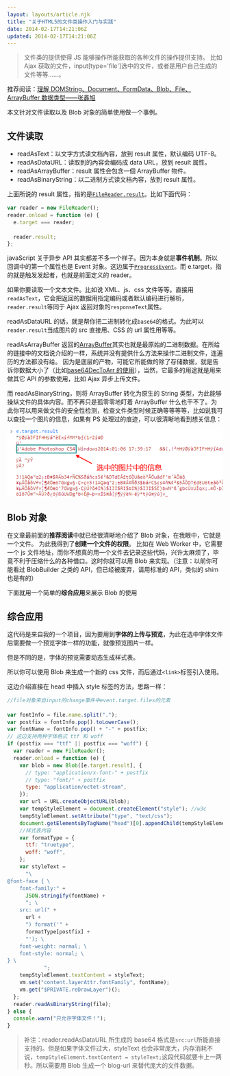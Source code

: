 ```yaml
---
layout: layouts/article.njk
title: "关于HTML5的文件类操作入门与实践"
date: 2014-02-17T14:21:06Z
updated: 2014-02-17T14:21:06Z
---
```


> 文件类的提供使得 JS 能够操作所能获取的各种文件的操作提供支持。
> 比如 Ajax 获取的文件，input[type='file']选中的文件，或者是用户自己生成的文件等等……。

推荐阅读：[理解 DOMString、Document、FormData、Blob、File、ArrayBuffer 数据类型——张鑫旭](http://www.zhangxinxu.com/wordpress/2013/10/understand-domstring-document-formdata-blob-file-arraybuffer/)

本文针对文件读取以及 Blob 对象的简单使用做一个事例。

## 文件读取

- readAsText：以文字方式读文档內容，放到 result 属性，默认编码 UTF-8。
- readAsDataURL：读取到的內容会编码成 data URL，放到 result 属性。
- readAsArrayBuffer：result 属性会包含一個 ArrayBuffer 物件。
- readAsBinaryString：以二进制方式读文档內容，放到 result 属性。

上面所说的 result 属性，指的是[`FileReader.result`](https://developer.mozilla.org/en-US/docs/Web/API/FileReader.result)。比如下面代码：

```js
var reader = new FileReader();
reader.onload = function (e) {
  e.target === reader;

  reader.result;
};
```

javaScript 关于异步 API 其实都差不多一个样子。因为本身就是**事件机制**。所以回调中的第一个属性也是 Event 对象。这边属于[`ProgressEvent`](https://developer.mozilla.org/en-US/docs/Web/API/ProgressEvent)。而 e.target，指的就是触发发起者，也就是前面定义的 reader。

如果你要读取一个文本文件。比如说 XML、js、css 文件等等。直接用`readAsText`，它会把返回的数据用指定编码或者默认编码进行解析，`reader.result`等同于 Ajax 返回对象的`responseText`属性。

readAsDataURL 的话，就是帮你把二进制转化成`base64`的格式。为此可以`reader.result`当成图片的 src 直接用、CSS 的 url 属性用等等。

readAsArrayBuffer 返回的[ArrayBuffer](https://developer.mozilla.org/en-US/docs/Web/API/ArrayBuffer)其实也就是最原始的二进制数据。在所给的链接中的文档说介绍的一样，系统并没有提供什么方法来操作二进制文件，连遍历的方法都没有给。
因为是底层的产物，可能它所能做的除了存储数据，就是告诉你数据大小了（比如[base64DecToArr 的使用](https://developer.mozilla.org/en-US/docs/Web/JavaScript/Base64_encoding_and_decoding#Appendix.3A_Decode_a_Base64_string_to_Uint8Array_or_ArrayBuffer)），当然，它最多的用途就是用来做其它 API 的参数使用，比如 Ajax 异步上传文件。

而 readAsBinaryString，则将 ArrayBuffer 转化为原生的 String 类型，为此能够操纵文件的具体内容。而不再只是孤零零地盯着 ArrayBuffer 什么也干不了。为此你可以用来做文件的安全性检测，检查文件类型时候正确等等等等，比如说我可以查找一个图片的信息，如果有 PS 处理过的痕迹，可以很清晰地看到想关信息：

![image](/img/html5-file-api-intro/capture-1.png)

## Blob 对象

在文章最前面的**推荐阅读**中就已经很清晰地介绍了 Blob 对象，在我眼中，它就是一个文件。
为此我得到了**创建一个文件的权限**。
比如在 Web Worker 中，它需要一个 js 文件地址，而你不想真的用一个文件去记录这些代码，兴许太麻烦了，毕竟不利于压缩什么的各种借口。这时你就可以用 Blob 来实现。（注意：以前你可能看过 BlobBuilder 之类的 API，但已经被废弃，请用标准的 API，类似的 shim 也是有的）

下面就用一个简单的**综合应用**来展示 Blob 的使用

## 综合应用

这代码是来自我的一个项目，因为要用到**字体的上传与预览**，为此在选中字体文件后需要做一个预览字体一样的功能，就像预览图片一样。

但是不同的是，字体的预览需要动态生成样式表。

所以你可以使用 Blob 来生成一个新的 css 文件，而后通过`<link>`标签引入使用。

这边介绍直接在 head 中插入 style 标签的方法，思路一样：

```js
//file对象来自input的change事件中event.target.files的元素

var fontInfo = file.name.split(".");
var postfix = fontInfo.pop().toLowerCase();
var fontName = fontInfo.pop() + "-" + postfix;
// 这边支持两种字体格式 ttf 和 woff
if (postfix === "ttf" || postfix === "woff") {
  var reader = new FileReader();
  reader.onload = function (e) {
    var blob = new Blob([e.target.result], {
      // type: "application/x-font-" + postfix
      // type: "font/" + postfix
      type: "application/octet-stream",
    });
    var url = URL.createObjectURL(blob);
    var tempStyleElement = document.createElement("style"); //w3c
    tempStyleElement.setAttribute("type", "text/css");
    document.getElementsByTagName("head")[0].appendChild(tempStyleElement);
    //样式表内容
    var formatType = {
      ttf: "truetype",
      woff: "woff",
    };
    var styleText =
      "\
@font-face { \
    font-family:" +
      JSON.stringify(fontName) +
      "; \
    src: url(" +
      url +
      ") format('" +
      formatType[postfix] +
      "'); \
    font-weight: normal; \
    font-style: normal; \
} \
            ";
    tempStyleElement.textContent = styleText;
    vm.set("content.layerAttr.fontFamily", fontName);
    vm.get("$PRIVATE.reDrawLayer")();
  };
  reader.readAsBinaryString(file);
} else {
  console.warn("只允许字体文件！");
}
```

> 补注：reader.readAsDataURL 所生成的 base64 格式是`src:url`所能直接支持的。但是如果字体文件过大，styleText 也会非常庞大，内存消耗不说，`tempStyleElement.textContent = styleText;`这段代码就要卡上一两秒。所以需要用 Blob 生成一个 blog-url 来替代庞大的文件数据。
